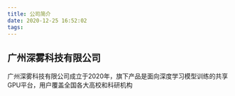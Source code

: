 ```yaml
---
title: 公司简介
date: 2020-12-25 16:52:02
tags:
---
```


## 广州深雾科技有限公司

广州深雾科技有限公司成立于2020年，旗下产品是面向深度学习模型训练的共享GPU平台，用户覆盖全国各大高校和科研机构